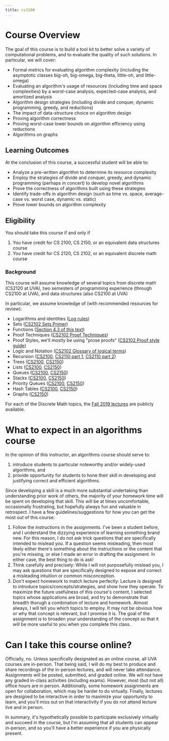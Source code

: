 ```yaml
---
title: cs3100
...
```



# Course Overview 

The goal of this course is to build a tool kit to better solve a variety of computational problems, and to evaluate the quality of such solutions. In particular, we will cover:

- Formal metrics for evaluating algorithm complexity (including the asymptotic classes big-oh, big-omega, big-theta, little-oh, and little-omega)
- Evaluating an algorithm's usage of resources (including time and space complexities) by a worst-case analysis, expected-case analysis, and amortized analysis
- Algorithm design strategies (including divide and conquer, dynamic programming, greedy, and reductions)
- The impact of data-structure choice on algorithm design
- Proving algorithm correctness
- Proving worst-case lower bounds on algorithm efficiency using reductions
- Algorithms on graphs

## Learning Outcomes

At the conclusion of this course, a successful student will be able to:

- Analyze a pre-written algorithm to determine its resource complexity
- Employ the strategies of divide and conquer, greedy, and dynamic programming (perhaps in concert) to develop novel algorithms
- Prove the correctness of algorithms built using these strategies
- Identify trade-offs in algorithm design (such as time vs. space, average-case vs. worst case, dynamic vs. static)
- Prove lower bounds on algorithm complexity



## Eligibility

You should take this course if and only if

1. You have credit for CS 2100, CS 2150, or an equivalent data structures course
1. You have credit for CS 2120, CS 2102, or an equivalent discrete math course


### Background

This course will assume knowledge of several topics from discrete math (CS2120 at UVA), two semesters of programming experience (through CS2100 at UVA), and data structures (also CS2100 at UVA)

In particular, we assume knowledge of (with recommended resources for review):

- Logarithms and identities ([Log rules](https://en.wikipedia.org/wiki/List_of_logarithmic_identities))
- Sets ([CS2102 Sets Primer](https://www.cs.virginia.edu/~njb2b/cs2120/f2021/sets.html))
- Functions ([Section 4.3 of this text](http://www.cs.virginia.edu/~njb2b/cs2120/f2021/files/mcs.pdf))
- Proof Techniques ([CS2102 Proof Techniques](http://www.cs.virginia.edu/~njb2b/cs2120/f2021/techniques-q8.html))
- Proof Styles, we'll mostly be using "prose proofs" ([CS2102 Proof style guide](http://www.cs.virginia.edu/~njb2b/cs2120/f2021/proofs.html))
- Logic and Notation ([CS2102 Glossary of logical terms](http://www.cs.virginia.edu/~njb2b/cs2120/f2021/glossary.html))
- Recursion ([CS2100](https://markfloryan.github.io/dsa1/slides/04-trees.html#/3/1), [CS2110 part 1](https://deternitydx.github.io/uvacs4102/pdfs/31-recursion.pdf), [CS2110 part 2](https://deternitydx.github.io/uvacs4102/pdfs/32-recursion.pdf))
- Trees ([CS2100](https://markfloryan.github.io/dsa1/slides/04-trees.html#/), [CS2150](https://aaronbloomfield.github.io/pdr/slides/05-trees.html#/))
- Lists ([CS2100](https://markfloryan.github.io/dsa1/slides/02-lists.html#/), [CS2150]())
- Queues ([CS2100](https://markfloryan.github.io/dsa1/slides/02-lists.html#/queues), [CS2150](https://aaronbloomfield.github.io/pdr/slides/02-lists.html#/queues))
- Stacks ([CS2100](https://markfloryan.github.io/dsa1/slides/02-lists.html#/stacks), [CS2150](https://aaronbloomfield.github.io/pdr/slides/02-lists.html#/stacks))
- Priority Queues ([CS2100](https://markfloryan.github.io/dsa1/slides/07-priorityqueues.html#/), [CS2150](https://aaronbloomfield.github.io/pdr/slides/10-heaps-huffman.html#/cover))
- Hash Tables ([CS2100](https://markfloryan.github.io/dsa1/slides/06-hashing.html#/), [CS2150](https://aaronbloomfield.github.io/pdr/slides/06-hashes.html#/cover))
- Graphs ([CS2150](https://aaronbloomfield.github.io/pdr/slides/11-graphs.html#/cover))

For each of the Discrete Math topics, the [Fall 2019 lectures](http://www.cs.virginia.edu/luther/DMT1/F2019/schedule.html) are publicly available.




# What to expect in an algorithms course

In the opinion of this instructor, an algorithms course should serve to:

1. introduce students to particular noteworthy and/or widely-used algorithms, and
1. provide opportunity for students to hone their skill in developing and justifying correct and efficient algorithms.

Since developing a skill is a much more substantial undertaking than understanding prior work of others, the majority of your homework time will be spent on developing that skill. This will be at times uncomfortable, occasionally frustrating, but hopefully always fun and valuable in retrospect. I have a few guidelines/suggestions for how you can get the most out of this course:

1. Follow the instructions in the assignments. I've been a student before, and I understand the dizzying experience of learning something brand new. For this reason, I do not ask trick questions that are specifically intended to mislead you. If a question seems misleading, then most likely either there's something about the instructions or the content that you're missing, or else I made an error in drafting the assignment. In either case, the best thing to do is ask!
1. Think carefully and precisely: While I will not purposefully mislead you, I may ask questions that are specifically designed to expose and correct a misleading intuition or common misconception.
1. Don't expect homework to match lecture perfectly: Lecture is designed to introduce topics/concepts/strategies, and show how they operate. To maximize the future usefulness of this course's content, I selected topics whose applications are broad, and try to demonstrate that breadth thorugh a combination of lecture and homework. Almost always, I will tell you which topics to employ. It may not be obvious how or why that concept is relevant, but I promise it is. The goal of the assignment is to broaden your understanding of the concept so that it will be more useful to you when you complete this class.

# Can I take this course online?

Officially, no. Unless specifically designated as an online course, all UVA courses are in-person. That being said, I will do my best to produce and share recordings of the in-person lectures, and will never take attendance. Assignments will be posted, submitted, and graded online. We will not have any graded in-class activities (including exams). However, most (but not all) office hours are in person. Additionally, some homework assignments are open for collaboration, which may be harder to do virtually. Finally, lectures are designed to be interactive in order to maximize your opportunity to learn, and you'll miss out on that interactivity if you do not attend lecture live and in person.

In summary, it's hypothetically possible to participate exclusively virtually and succeed in the course, but I'm assuming that all students can appear in-person, and so you'll have a better experience if you are physically present.


